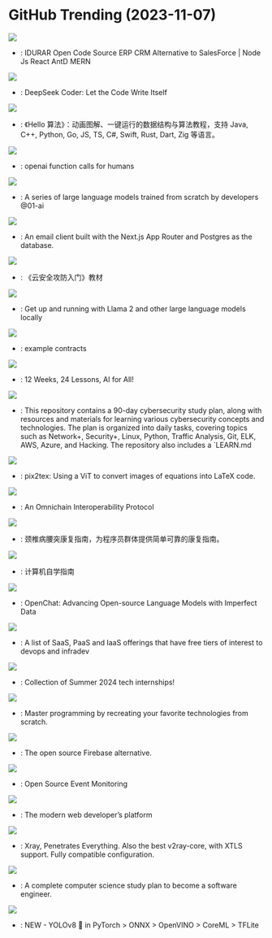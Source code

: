 # GitHub Trending (2023-11-07)

![](https://img.shields.io/badge/JavaScript-New%20179-green?style=flat-square&logo=appveyor)
- [](https://github.comundefined): IDURAR Open Code Source ERP CRM Alternative to SalesForce | Node Js React AntD MERN

![](https://img.shields.io/badge/Python-New%20327-green?style=flat-square&logo=appveyor)
- [](https://github.comundefined): DeepSeek Coder: Let the Code Write Itself

![](https://img.shields.io/badge/Java-New%20947-green?style=flat-square&logo=appveyor)
- [](https://github.comundefined): 《Hello 算法》：动画图解、一键运行的数据结构与算法教程，支持 Java, C++, Python, Go, JS, TS, C#, Swift, Rust, Dart, Zig 等语言。

![](https://img.shields.io/badge/Python-New%2045-green?style=flat-square&logo=appveyor)
- [](https://github.comundefined): openai function calls for humans

![](https://img.shields.io/badge/Python-New%20905-green?style=flat-square&logo=appveyor)
- [](https://github.comundefined): A series of large language models trained from scratch by developers @01-ai

![](https://img.shields.io/badge/TypeScript-New%2069-green?style=flat-square&logo=appveyor)
- [](https://github.comundefined): An email client built with the Next.js App Router and Postgres as the database.

![](https://img.shields.io/badge/none-New%20101-green?style=flat-square&logo=appveyor)
- [](https://github.comundefined): 《云安全攻防入门》教材

![](https://img.shields.io/badge/Go-New%201-green?style=flat-square&logo=appveyor)
- [](https://github.comundefined): Get up and running with Llama 2 and other large language models locally

![](https://img.shields.io/badge/JavaScript-New%2056-green?style=flat-square&logo=appveyor)
- [](https://github.comundefined): example contracts

![](https://img.shields.io/badge/Jupyter%20Notebook-New%20170-green?style=flat-square&logo=appveyor)
- [](https://github.comundefined): 12 Weeks, 24 Lessons, AI for All!

![](https://img.shields.io/badge/none-New%2081-green?style=flat-square&logo=appveyor)
- [](https://github.comundefined): This repository contains a 90-day cybersecurity study plan, along with resources and materials for learning various cybersecurity concepts and technologies. The plan is organized into daily tasks, covering topics such as Network+, Security+, Linux, Python, Traffic Analysis, Git, ELK, AWS, Azure, and Hacking. The repository also includes a `LEARN.md

![](https://img.shields.io/badge/Python-New%20275-green?style=flat-square&logo=appveyor)
- [](https://github.comundefined): pix2tex: Using a ViT to convert images of equations into LaTeX code.

![](https://img.shields.io/badge/Solidity-New%2041-green?style=flat-square&logo=appveyor)
- [](https://github.comundefined): An Omnichain Interoperability Protocol

![](https://img.shields.io/badge/none-New%20217-green?style=flat-square&logo=appveyor)
- [](https://github.comundefined): 颈椎病腰突康复指南，为程序员群体提供简单可靠的康复指南。

![](https://img.shields.io/badge/HTML-New%20220-green?style=flat-square&logo=appveyor)
- [](https://github.comundefined): 计算机自学指南

![](https://img.shields.io/badge/Python-New%20240-green?style=flat-square&logo=appveyor)
- [](https://github.comundefined): OpenChat: Advancing Open-source Language Models with Imperfect Data

![](https://img.shields.io/badge/HTML-New%2048-green?style=flat-square&logo=appveyor)
- [](https://github.comundefined): A list of SaaS, PaaS and IaaS offerings that have free tiers of interest to devops and infradev

![](https://img.shields.io/badge/none-New%2052-green?style=flat-square&logo=appveyor)
- [](https://github.comundefined): Collection of Summer 2024 tech internships!

![](https://img.shields.io/badge/none-New%20168-green?style=flat-square&logo=appveyor)
- [](https://github.comundefined): Master programming by recreating your favorite technologies from scratch.

![](https://img.shields.io/badge/TypeScript-New%2090-green?style=flat-square&logo=appveyor)
- [](https://github.comundefined): The open source Firebase alternative.

![](https://img.shields.io/badge/TypeScript-New%20553-green?style=flat-square&logo=appveyor)
- [](https://github.comundefined): Open Source Event Monitoring

![](https://img.shields.io/badge/TypeScript-New%2057-green?style=flat-square&logo=appveyor)
- [](https://github.comundefined): The modern web developer’s platform

![](https://img.shields.io/badge/Go-New%20172-green?style=flat-square&logo=appveyor)
- [](https://github.comundefined): Xray, Penetrates Everything. Also the best v2ray-core, with XTLS support. Fully compatible configuration.

![](https://img.shields.io/badge/none-New%2073-green?style=flat-square&logo=appveyor)
- [](https://github.comundefined): A complete computer science study plan to become a software engineer.

![](https://img.shields.io/badge/Python-New%2055-green?style=flat-square&logo=appveyor)
- [](https://github.comundefined): NEW - YOLOv8 🚀 in PyTorch > ONNX > OpenVINO > CoreML > TFLite


